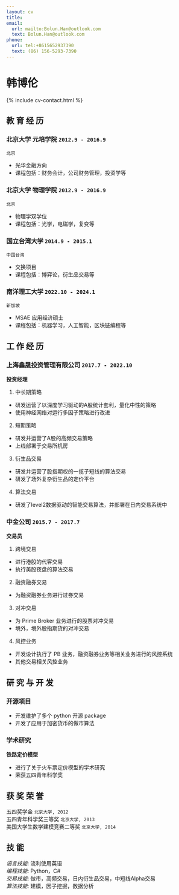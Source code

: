 ```yaml
---
layout: cv
title: 
email:
  url: mailto:Bolun.Han@outlook.com
  text: Bolun.Han@outlook.com
phone:
  url: tel:+8615652937390
  text: (86) 156-5293-7390
---
```


# 韩博伦

<!--
include contact information from the front matter
Supported arguments:
    - homepage: url, text
    - phone
    - email
-->

{% include cv-contact.html %}

## 教 育 经 历

### **北京大学 元培学院** `2012.9 - 2016.9`

```
北京
```

- 光华金融方向
- 课程包括：财务会计，公司财务管理，投资学等

### **北京大学 物理学院** `2012.9 - 2016.9`

```
北京
```

- 物理学双学位
- 课程包括：光学，电磁学，复变等

### **国立台湾大学** `2014.9 - 2015.1`

```
中国台湾
```

- 交换项目
- 课程包括：博弈论，衍生品交易等

### **南洋理工大学** `2022.10 - 2024.1`

```
新加坡
```

- MSAE 应用经济硕士
- 课程包括：机器学习，人工智能，区块链编程等

## 工 作 经 历

### **上海鑫晟投资管理有限公司** `2017.7 - 2022.10`

**投资经理**<br>
1. 中长期策略
  - 研发运营了以深度学习驱动的A股统计套利，量化中性的策略
  - 使用神经网络对运行多因子策略进行改进
2. 短期策略
  - 研发并运营了A股的高频交易策略
  - 上线部署于交易所机房
3. 衍生品交易
  - 研发并运营了股指期权的一揽子短线的算法交易
  - 研发了场外复杂衍生品的定价平台
4. 算法交易
  - 研发了level2数据驱动的智能交易算法，并部署在日内交易系统中

### **中金公司** `2015.7 - 2017.7`

**交易员**<br>
1. 跨境交易
  - 进行港股的代客交易
  - 执行美股夜盘的算法交易
2. 融资融券交易
  - 为融资融券业务进行过券交易
3. 对冲交易
  - 为 Prime Broker 业务进行的股票对冲交易
  - 境外，境外股指期货的对冲交易
4. 风控业务
  - 开发设计执行了 PB 业务，融资融券业务等相关业务进行的风控系统
  - 其他交易相关风控业务

## 研 究 与 开 发

### **开源项目**
- 开发维护了多个 python 开源 package
- 开发了应用于加密货币的做市算法

### **学术研究**

**铁路定价模型**<br>
- 进行了关于火车票定价模型的学术研究
- 荣获五四青年科学奖

## 获 奖 荣 誉

五四奖学金 `北京大学, 2012` <br>
五四青年科学奖三等奖 `北京大学, 2013` <br>
美国大学生数学建模竞赛二等奖 `北京大学, 2014`

## 技 能

*语言技能*: 流利使用英语 <br>
*编程技能*: Python，C# <br>
*交易技能*: 做市，高频交易，日内衍生品交易，中短线Alpha交易 <br>
*算法技能*: 建模，因子挖掘，数据分析

<!-- ### Footer

Last updated: May.2023 -->
